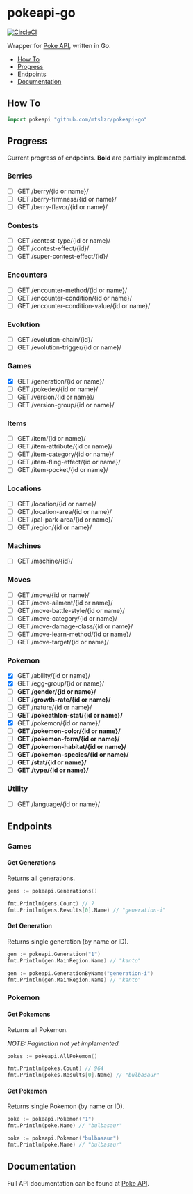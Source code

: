 # pokeapi-go
[![CircleCI](https://circleci.com/gh/mtslzr/pokeapi-go.svg?style=svg)](https://circleci.com/gh/mtslzr/pokeapi-go)

Wrapper for [Poke API](https://pokeapi.co), written in Go.

* [How To](#how-to)
* [Progress](#progress)
* [Endpoints](#endpoints)
* [Documentation](#documentation)

## How To

```go
import pokeapi "github.com/mtslzr/pokeapi-go"
```

## Progress

Current progress of endpoints. **Bold** are partially implemented.

### Berries
- [ ] GET /berry/{id or name}/
- [ ] GET /berry-firmness/{id or name}/
- [ ] GET /berry-flavor/{id or name}/
### Contests
- [ ] GET /contest-type/{id or name}/
- [ ] GET /contest-effect/{id}/
- [ ] GET /super-contest-effect/{id}/
### Encounters
- [ ] GET /encounter-method/{id or name}/
- [ ] GET /encounter-condition/{id or name}/
- [ ] GET /encounter-condition-value/{id or name}/
### Evolution
- [ ] GET /evolution-chain/{id}/
- [ ] GET /evolution-trigger/{id or name}/
### Games
- [x] GET /generation/{id or name}/
- [ ] GET /pokedex/{id or name}/
- [ ] GET /version/{id or name}/
- [ ] GET /version-group/{id or name}/
### Items
- [ ] GET /item/{id or name}/
- [ ] GET /item-attribute/{id or name}/
- [ ] GET /item-category/{id or name}/
- [ ] GET /item-fling-effect/{id or name}/
- [ ] GET /item-pocket/{id or name}/
### Locations
- [ ] GET /location/{id or name}/
- [ ] GET /location-area/{id or name}/
- [ ] GET /pal-park-area/{id or name}/
- [ ] GET /region/{id or name}/
### Machines
- [ ] GET /machine/{id}/
### Moves
- [ ] GET /move/{id or name}/
- [ ] GET /move-ailment/{id or name}/
- [ ] GET /move-battle-style/{id or name}/
- [ ] GET /move-category/{id or name}/
- [ ] GET /move-damage-class/{id or name}/
- [ ] GET /move-learn-method/{id or name}/
- [ ] GET /move-target/{id or name}/
### Pokemon
- [x] GET /ability/{id or name}/
- [x] GET /egg-group/{id or name}/
- [ ] **GET /gender/{id or name}/**
- [ ] **GET /growth-rate/{id or name}/**
- [ ] GET /nature/{id or name}/
- [ ] **GET /pokeathlon-stat/{id or name}/**
- [x] GET /pokemon/{id or name}/
- [ ] **GET /pokemon-color/{id or name}/**
- [ ] **GET /pokemon-form/{id or name}/**
- [ ] **GET /pokemon-habitat/{id or name}/**
- [ ] **GET /pokemon-species/{id or name}/**
- [ ] **GET /stat/{id or name}/**
- [ ] **GET /type/{id or name}/**
### Utility
- [ ] GET /language/{id or name}/

## Endpoints

### Games

#### Get Generations

Returns all generations.

```go
gens := pokeapi.Generations()

fmt.Println(gens.Count) // 7
fmt.Println(gens.Results[0].Name) // "generation-i"
```

#### Get Generation

Returns single generation (by name or ID).

```go
gen := pokeapi.Generation("1")
fmt.Println(gen.MainRegion.Name) // "kanto"

gen := pokeapi.GenerationByName("generation-i")
fmt.Println(gen.MainRegion.Name) // "kanto"
```

### Pokemon

#### Get Pokemons

Returns all Pokemon.

*NOTE: Pagination not yet implemented.*

```go
pokes := pokeapi.AllPokemon()

fmt.Println(pokes.Count) // 964
fmt.Println(pokes.Results[0].Name) // "bulbasaur"
```

#### Get Pokemon

Returns single Pokemon (by name or ID).

```go
poke := pokeapi.Pokemon("1")
fmt.Println(poke.Name) // "bulbasaur"

poke := pokeapi.Pokemon("bulbasaur")
fmt.Println(poke.Name) // "bulbasaur"
```

## Documentation

Full API documentation can be found at [Poke API](https://pokeapi.co/docs/v2.html).
